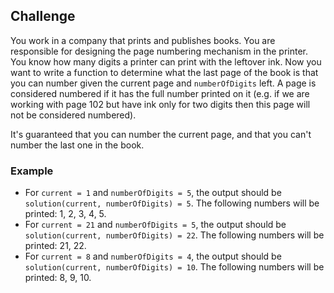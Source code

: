 ## Challenge

You work in a company that prints and publishes books. You are responsible for designing the page numbering mechanism in the printer. You know how many digits a printer can print with the leftover ink. Now you want to write a function to determine what the last page of the book is that you can number given the current page and `numberOfDigits` left. A page is considered numbered if it has the full number printed on it (e.g. if we are working with page 102 but have ink only for two digits then this page will not be considered numbered).

It's guaranteed that you can number the current page, and that you can't number the last one in the book.

### Example

- For `current = 1` and `numberOfDigits = 5`, the output should be `solution(current, numberOfDigits) = 5`. The following numbers will be printed: 1, 2, 3, 4, 5.
- For `current = 21` and `numberOfDigits = 5`, the output should be `solution(current, numberOfDigits) = 22`. The following numbers will be printed: 21, 22.
- For `current = 8` and `numberOfDigits = 4`, the output should be `solution(current, numberOfDigits) = 10`. The following numbers will be printed: 8, 9, 10.